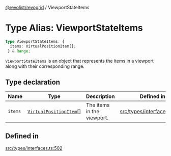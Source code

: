 [@revolist/revogrid](README.md) / ViewportStateItems

# Type Alias: ViewportStateItems

```ts
type ViewportStateItems: {
  items: VirtualPositionItem[];
 } & Range;
```

`ViewportStateItems` is an object that represents the items in a viewport
along with their corresponding range.

## Type declaration

| Name | Type | Description | Defined in |
| ------ | ------ | ------ | ------ |
| `items` | [`VirtualPositionItem`](Interface.VirtualPositionItem.md)[] | The items in the viewport. | [src/types/interfaces.ts:506](https://github.com/revolist/revogrid/blob/baf80d21081b40195ffd6e11abd1249f2fd26dae/src/types/interfaces.ts#L506) |

## Defined in

[src/types/interfaces.ts:502](https://github.com/revolist/revogrid/blob/baf80d21081b40195ffd6e11abd1249f2fd26dae/src/types/interfaces.ts#L502)
